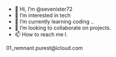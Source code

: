 - 👋 Hi, I’m @sevenister72
- 👀 I’m interested in tech
- 🌱 I’m currently learning coding ..
- 💞️ I’m looking to collaborate on projects.
- 📫 How to reach me l.

<!---
sevenister72/sevenister72 is a ✨ special ✨ repository because its `README.md` (this file) appears on your GitHub profile.
You can click the Preview link to take a look at your changes.
---> 01_remnant.purest@icloud.com
